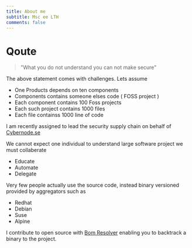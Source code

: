 ```yaml
---
title: About me
subtitle: Msc ee LTH 
comments: false
---
```


# Qoute  

> "What you do not understand you can not make secure" 


 
The above statement comes with challenges. Lets assume 
- One Products depends on ten components 
- Components contains someone elses code ( FOSS project  ) 
- Each component contains 100 Foss projects 
- Each such project contains 1000 files 
- Each file containss 1000 line of code 

I am recently assigned to lead the security supply chain on behalf of  [Cybernode.se](https://cybernode.se)

We cannot expect one individual to understand large software project we must collaberate 

- Educate 
- Automate 
- Delegate 


Very few people actually use the source code, instead binary versioned provided by aggregators such as 
- Redhat 
- Debian 
- Suse 
- Alpine 

I contribute to open source with [Bom Resolver](https://bomresolver.io) enabling you to backtrack a binary to the project. 









